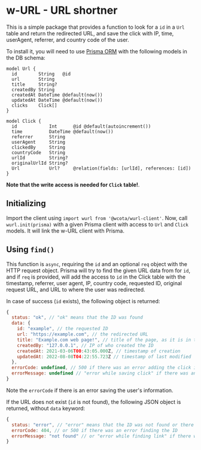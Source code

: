 # w-URL - URL shortner 

This is a simple package that provides a function to look for a `id` in a `Url` table and return the redirected URL, and save the click with IP, time, userAgent, referrer, and country code of the user.

To install it, you will need to use [Prisma ORM](https://www.prisma.io/) with the following models in the DB schema:

```prisma
model Url {
  id        String   @id
  url       String
  title     String?
  createdBy String
  createdAt DateTime @default(now())
  updatedAt DateTime @default(now())
  clicks    Click[]
}

model Click {
  id            Int      @id @default(autoincrement())
  time          DateTime @default(now())
  referrer      String
  userAgent     String
  clickedBy     String
  countryCode   String
  urlId         String?
  originalUrlId String?
  Url           Url?     @relation(fields: [urlId], references: [id])
}
```

**Note that the write access is needed for `Click` table!**.

## Initializing

Import the client using `import wurl from '@wcota/wurl-client'`. Now, call `wurl.init(prisma)` with a given Prisma client with access to `Url` and `Click` models.  It will link the w-URL client with Prisma.

## Using `find()`

This function is `async`, requiring the `id` and an optional `req` object with the HTTP request object. Prisma will try to find the given URL data from for `id`, and if `req` is provided, will add the access to `id` in the Click table with the timestamp, referrer, user agent, IP, country code, requested ID, original request URL, and URL to where the user was redirected.

In case of success (`id` exists), the following object is returned:

```js
{
  status: "ok", // "ok" means that the ID was found
  data: {
    id: "example", // the requested ID
    url: "https://example.com", // the redirected URL
    title: "Example.com web page!", // title of the page, as it is in the database
    createdBy: "127.0.0.1", // IP of who created the ID
    createdAt: 2021-03-06T00:43:05.000Z, // timestamp of creation
    updatedAt: 2022-08-08T04:22:55.723Z // timestamp of last modified
  },
  errorCode: undefined, // 500 if there was an error adding the click info
  errorMessage: undefined // "error while saving click" if there was an error adding the click info
}
```

Note the `errorCode` if there is an error saving the user's information. 

If the URL does not exist (`id` is not found), the following JSON object is returned, without `data` keyword:

```js
{
  status: "error", // "error" means that the ID was not found or there was another error
  errorCode: 404, // or 500 if there was an error finding the ID
  errorMessage: "not found" // or "error while finding link" if there was an error finding the ID
}
```
